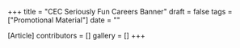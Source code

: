 +++
title = "CEC Seriously Fun Careers Banner"
draft = false
tags = ["Promotional Material"]
date = ""

[Article]
contributors = []
gallery = []
+++
